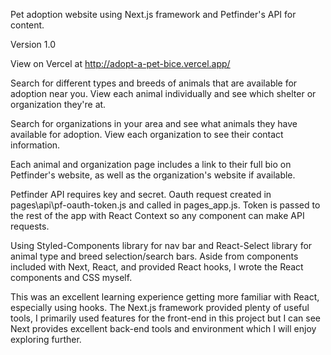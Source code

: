Pet adoption website using Next.js framework and Petfinder's API for content. 

Version 1.0

View on Vercel at http://adopt-a-pet-bice.vercel.app/

Search for different types and breeds of animals that are available for adoption near you. View each animal individually and see which shelter or organization they're at.

Search for organizations in your area and see what animals they have available for adoption. View each organization to see their contact information.

Each animal and organization page includes a link to their full bio on Petfinder's website, as well as the organization's website if available.

Petfinder API requires key and secret. Oauth request created in pages\api\pf-oauth-token.js and called in pages_app.js. Token is passed to the rest of the app with React Context so any component can make API requests.

Using Styled-Components library for nav bar and React-Select library for animal type and breed selection/search bars. Aside from components included with Next, React, and provided React hooks, I wrote the React components and CSS myself.

This was an excellent learning experience getting more familiar with React, especially using hooks. The Next.js framework provided plenty of useful tools, I primarily used features for the front-end in this project but I can see Next provides excellent back-end tools and environment which I will enjoy exploring further. 
